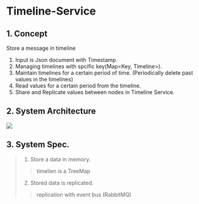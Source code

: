 # Timeline-Service

## 1. Concept
Store a message in timeline
1) Input is Json document with Timestamp.
2) Managing timelines with spcific key(Map<Key, Timeline>).
3) Maintain timelines for a certain period of time. (Periodically delete past values in the timelines)
4) Read values for a certain period from the timeline.
5) Share and Replicate values between nodes in Timeline Service.

## 2. System Architecture
<div>
  <img src="https://user-images.githubusercontent.com/24906833/92566046-9bcb8f00-f2b6-11ea-8b0b-9f03875cebf6.png">
</div>

## 3. System Spec.
> 1) Store a data in memory.
> > timelien is a TreeMap
> 2) Stored data is replicated.
> > replication with event bus (RabbitMQ)

